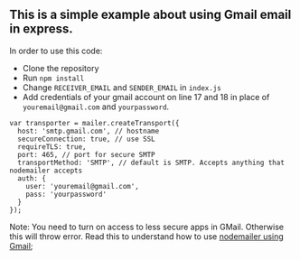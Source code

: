 ## This is a simple example about using Gmail email in express.

In order to use this code:

- Clone the repository
- Run `npm install`
- Change `RECEIVER_EMAIL` and `SENDER_EMAIL` in `index.js`
- Add credentials of your gmail account on line 17 and 18 in place of `youremail@gmail.com` and `yourpassword`. 

````
var transporter = mailer.createTransport({
  host: 'smtp.gmail.com', // hostname
  secureConnection: true, // use SSL
  requireTLS: true,
  port: 465, // port for secure SMTP
  transportMethod: 'SMTP', // default is SMTP. Accepts anything that nodemailer accepts
  auth: {
    user: 'youremail@gmail.com',
    pass: 'yourpassword'
  }
});

`````

Note: You need to turn on access to less secure apps in GMail. Otherwise this will throw error. Read this to understand how to use [nodemailer using Gmail](https://nodemailer.com/using-gmail/);